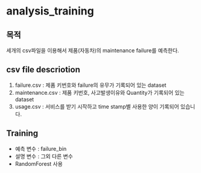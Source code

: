 # analysis_training
 

## 목적
세개의 csv파일을 이용해서 제품(자동차)의 maintenance failure를 예측한다.


## csv file descriotion
1. failure.csv : 제품 키번호와 failure의 유무가 기록되어 있는 dataset
2. maintenance.csv : 제품 키번호, 사고발생이유와 Quantity가 기록되어 있는 dataset
3. usage.csv : 서비스를 받기 시작하고 time stamp별 사용한 양이 기록되어 있습니다.



## Training
 - 예측 변수 : failure_bin
 - 설명 변수 : 그외 다른 변수
 - RandomForest 사용
 
